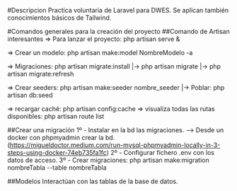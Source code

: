 #Descripcion
Practica voluntaria de Laravel para DWES.
Se aplican también conocimientos básicos de Tailwind.

#Comandos generales para la creación del proyecto
##Comando de Artisan interesantes
=> Para lanzar el proyecto: php artisan serve &

=> Crear un modelo: php artisan make:model NombreModelo -a

=> Migraciones: php artisan migrate:install
|-> php artisan migrate
|-> php artisan migrate:refresh

=> Crear seeders: php artisan make:seeder nombre_seeder
|-> Poblar: php artisan db:seed

=> recargar caché: php artisan config:cache
=> visualiza todas las rutas disponibles: php artisan route list


##Crear una migración
1º - Instalar en la bd las migraciones.
--> Desde un docker con phpmyadmin crear la bd. 
(https://migueldoctor.medium.com/run-mysql-phpmyadmin-locally-in-3-steps-using-docker-74eb735fa1fc)
2º - Configurar fichero .env con los datos de acceso.
3º - Crear migraciones: php artisan make:migration nombreTabla --table nombreTabla

##Modelos
Interactúan con las tablas de la base de datos.
